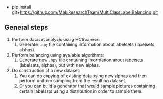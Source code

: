- pip install git+https://github.com/MakiResearchTeam/MultiClassLabelBalancing.git

## General steps

1. Perform dataset analysis using HCScanner:
    1. Generate `.npy` file containing information about labelsets (labelsets, alphas).
2. Perform balancing using available algorithms:
    1. Generate new `.npy` file containing information about labelsets (labelsets, alphas), but with new alphas.
3. Do construction of a new dataset:
    1. You can do copying of existing data using new alphas and then perform uniform sampling from the resulting dataset.
    2. Or you can build a generator that would sample pictures containing certain labelsets using a distribution in order to sample them.
